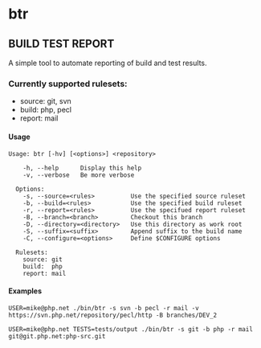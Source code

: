 # btr

## BUILD TEST REPORT

A simple tool to automate reporting of build and test results.

### Currently supported rulesets:

* source: git, svn
* build: php, pecl
* report: mail

#### Usage
```
Usage: btr [-hv] [<options>] <repository>

    -h, --help      Display this help
    -v, --verbose   Be more verbose

  Options:
    -s, --source=<rules>          Use the specified source ruleset
    -b, --build=<rules>           Use the specified build ruleset
    -r, --report=<rules>          Use the specifued report ruleset
    -B, --branch=<branch>         Checkout this branch
    -D, --directory=<directory>   Use this directory as work root
    -S, --suffix=<suffix>         Append suffix to the build name
    -C, --configure=<options>     Define $CONFIGURE options

  Rulesets:
    source: git
    build:  php
    report: mail
```
#### Examples

`USER=mike@php.net ./bin/btr -s svn -b pecl -r mail -v https://svn.php.net/repository/pecl/http -B branches/DEV_2`

`USER=mike@php.net TESTS=tests/output ./bin/btr -s git -b php -r mail git@git.php.net:php-src.git`

